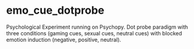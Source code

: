 # emo_cue_dotprobe
Psychological Experiment running on Psychopy. Dot probe paradigm with three conditions (gaming cues, sexual cues, neutral cues) with blocked emotion induction (negative, positive, neutral).
